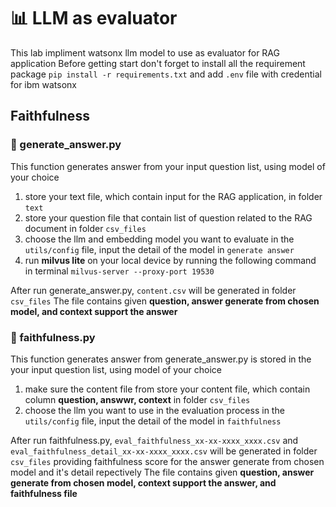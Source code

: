 # 📊 LLM as evaluator

This lab impliment watsonx llm model to use as evaluator for RAG application
Before getting start don't forget to install all the requirement package 
`pip install -r requirements.txt`
and add `.env` file with credential for ibm watsonx

## Faithfulness

### 📌 generate_answer.py
This function generates answer from your input question list, using model of your choice
1. store your text file, which contain input for the RAG application, in folder `text`
2. store your question file that contain list of question related to the RAG document in folder `csv_files`
3. choose the llm and embedding model you want to evaluate in the `utils/config` file, input the detail of the model in `generate answer`
4. run **milvus lite** on your local device by running the following command in terminal
`milvus-server --proxy-port 19530`

After run generate_answer.py, `content.csv` will be generated in folder `csv_files`
The file contains given **question, answer generate from chosen model, and context support the answer**

### 📌 faithfulness.py
This function generates answer from generate_answer.py is stored in the your input question list, using model of your choice
1. make sure the content file from store your content file, which contain column **question, answwr, context** in folder `csv_files`
3. choose the llm you want to use in the evaluation process in the `utils/config` file, input the detail of the model in `faithfulness`

After run faithfulness.py, `eval_faithfulness_xx-xx-xxxx_xxxx.csv` and `eval_faithfulness_detail_xx-xx-xxxx_xxxx.csv` will be generated in folder `csv_files`
providing faithfulness score for the answer generate from chosen model and it's detail repectively
The file contains given **question, answer generate from chosen model, context support the answer, and faithfulness file**
